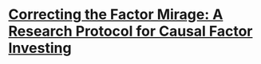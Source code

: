 # [Correcting the Factor Mirage: A Research Protocol for Causal Factor Investing](https://papers.ssrn.com/sol3/papers.cfm?abstract_id=4697929)
###
